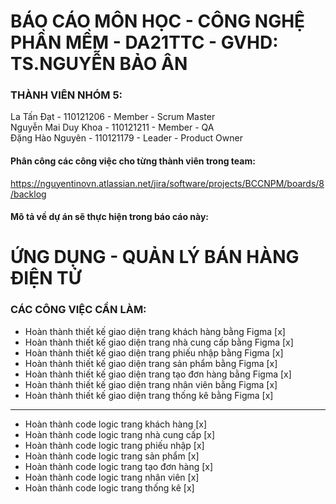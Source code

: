 # BÁO CÁO MÔN HỌC - CÔNG NGHỆ PHẦN MỀM - DA21TTC - GVHD: TS.NGUYỄN BẢO ÂN

### THÀNH VIÊN NHÓM 5: 
La Tấn Đạt - 110121206 - Member - Scrum Master <br>
Nguyễn Mai Duy Khoa - 110121211 - Member - QA <br>
Đặng Hào Nguyên - 110121179 - Leader - Product Owner <br>

#### Phân công các công việc cho từng thành viên trong team:
https://nguyentinovn.atlassian.net/jira/software/projects/BCCNPM/boards/8/backlog

#### Mô tả về dự án sẽ thực hiện trong báo cáo này: 

# ỨNG DỤNG - QUẢN LÝ BÁN HÀNG ĐIỆN TỬ 

### CÁC CÔNG VIỆC CẦN LÀM:

 - Hoàn thành thiết kế giao diện trang khách hàng bằng Figma [x]
 - Hoàn thành thiết kế giao diện trang nhà cung cấp bằng Figma [x]
 - Hoàn thành thiết kế giao diện trang phiếu nhập bằng Figma [x]
 - Hoàn thành thiết kế giao diện trang sản phẩm bằng Figma [x]
 - Hoàn thành thiết kế giao diện trang tạo đơn hàng bằng Figma [x]
 - Hoàn thành thiết kế giao diện trang nhân viên bằng Figma [x]
 - Hoàn thành thiết kế giao diện trang thống kê bằng Figma [x]
 -----------------------------------------------------------------
 - Hoàn thành code logic trang khách hàng [x]
 - Hoàn thành code logic trang nhà cung cấp [x]
 - Hoàn thành code logic trang phiếu nhập [x]
 - Hoàn thành code logic trang sản phẩm [x]
 - Hoàn thành code logic trang tạo đơn hàng [x]
 - Hoàn thành code logic trang nhân viên [x]
 - Hoàn thành code logic trang thống kê [x]
